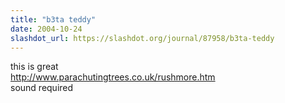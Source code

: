 ```yaml
---
title: "b3ta teddy"
date: 2004-10-24
slashdot_url: https://slashdot.org/journal/87958/b3ta-teddy
---
```


<p>this is great<br><a href="http://www.parachutingtrees.co.uk/rushmore.htm">http://www.parachutingtrees.co.uk/rushmore.htm</a><br>sound required</p>

